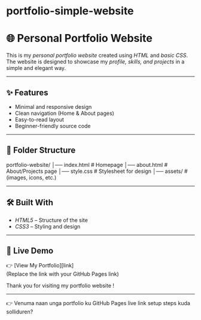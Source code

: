 # portfolio-simple-website

# 🌐 Personal Portfolio Website  

This is my *personal portfolio website* created using *HTML* and *basic CSS*.  
The website is designed to showcase my *profile, skills, and projects* in a simple and elegant way.  

---

## ✨ Features  
- Minimal and responsive design  
- Clean navigation (Home & About pages)  
- Easy-to-read layout  
- Beginner-friendly source code  

---

## 📂 Folder Structure

portfolio-website/ │── index.html        # Homepage
│── about.html        # About/Projects page
│── style.css         # Stylesheet for design
│── assets/           # (images, icons, etc.)

---

## 🛠 Built With  
- *HTML5* – Structure of the site  
- *CSS3* – Styling and design  

---

## 🔗 Live Demo  
👉 [View My Portfolio][link]  
(Replace the link with your GitHub Pages link)  

Thank  you for visiting my portfolio website !

---





























👉 Venuma naan unga portfolio ku GitHub Pages live link setup steps kuda solliduren?
